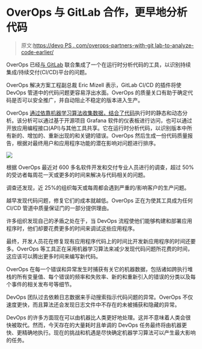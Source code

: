 # OverOps 与 GitLab 合作，更早地分析代码

> 原文:[https://devo PS . com/overops-partners-with-git lab-to-analyze-code-earlier/](https://devops.com/overops-partners-with-gitlab-to-analyze-code-earlier/)

OverOps 已经[与 GitLab](https://www.businesswire.com/news/home/20200624005218/en/OverOps-Partners-GitLab-Enterprises-Balance-Speed-Reliability) 联合集成了一个在运行时分析代码的工具，以识别持续集成/持续交付(CI/CD)平台的问题。

OverOps 解决方案工程副总裁 Eric Mizell 表示，GitLab CI/CD 的插件将使 DevOps 管道中的代码问题更容易浮出水面。OverOps 的质量关口有助于确定代码是否可以安全推广，并自动阻止不稳定的版本进入生产。

OverOps [通过依靠机器学习算法收集数据，结合了代码](https://devops.com/overops-brings-machine-learning-to-devops/)执行时的静态和动态分析。该分析可以通过基于开源项目 Grafana 软件的仪表板进行访问，也可以通过开放应用编程接口(API)与其他工具共享。它在运行时分析代码，以识别版本中所有新的、增加的、重新出现的和关键的错误。OverOps 然后生成一份代码质量报告，根据对最终用户和应用程序功能的潜在影响对问题进行排序。

![](../Images/b2f7f37887db4b5225046f4378c7ca48.png)

根据 OverOps 最近对 600 多名软件开发和交付专业人员进行的调查，超过 50%的受访者每周花一天或更多的时间来解决与代码相关的问题。

调查还发现，近 25%的组织每天或每周都会遇到严重的/影响客户的生产问题。

越早发现代码问题，修复它们的成本就越低。OverOps 正在为使其工具成为任何 CI/CD 管道中质量保证门的一部分提供理由。

许多组织发现自己的矛盾之处在于，当 DevOps 流程使他们能够构建和部署应用程序时，他们却要花费更多的时间来调试这些应用程序。

最终，开发人员花在修复现有应用程序代码上的时间比开发新应用程序的时间还要多。OverOps 等工具正在采用机器学习算法来减少发现代码问题所花费的时间，这应该可以腾出更多时间来编写新代码。

OverOps 在每一个错误和异常发生时捕获有关它的机器数据，包括诸如跨执行堆栈的所有变量值、每个错误的频率和失败率、新的和重新引入的错误的分类以及每个事件的相关发布号等细节。

DevOps 团队过去依赖日志数据来手动搜索指示代码问题的异常。OverOps 不仅速度更快，而且算法还会发现日志文件中不存在的未被捕获和隐藏的异常。

DevOps 的许多方面现在可以由机器比人类更好地处理。这并不意味着人类会很快被取代。然而，今天存在的大量耗时且单调的 DevOps 任务最终将由机器更快、更精确地执行。现在的挑战和机遇是尽快确定机器学习算法可以产生最大影响的任务。